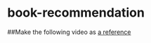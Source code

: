 # book-recommendation
##Make the following video as [a reference](https://youtu.be/Q7mS1VHm3Yw?si=toKGwqmhD3UIVHUw)
